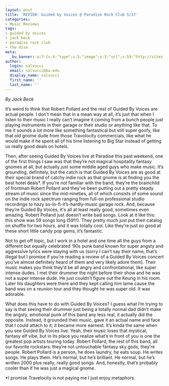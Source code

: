 ```yaml
---
layout: post
title: 'REVIEW: Guided by Voices @ Paradise Rock Club 5/17'
categories:
- Music Reviews
tags:
- guided by voices
- jack beck
- paradise rock club
- the dise
meta:
  _bu_banner: a:7:{s:4:"type";s:5:"image";s:3:"url";s:59:"http://sites.bu.edu/wtbu/files/2019/05/Guided-by-Voices-losing-game-pricks.jpg";s:3:"alt";s:0:"";s:7:"post_id";s:4:"4756";s:4:"html";s:0:"";s:8:"position";s:12:"contentWidth";s:7:"caption";s:0:"";}
author:
  login: salvucci
  email: salvucci@bu.edu
  display_name: salvucci
  first_name: ''
  last_name: ''
---
```

_By Jack Beck_

It’s weird to think that Robert Pollard and the rest of Guided By Voices are actual people. I don’t mean that in a mean way at all, it’s just that when I listen to their music I really can’t imagine it coming from a bunch people just playing instruments in their garage or their studio or anything like that. To me it sounds a lot more like something fantastical but still super goofy, like that old gnome dude from those Travolocity commercials, like what he would make if he spent all of his time listening to Big Star instead of getting us really good deals on hotels.

Then, after seeing Guided By Voices live at Paradise this past weekend, one of the first things I saw was that they’re not magical hospitality fantasy gnomes at all, but actually just some middle aged guys who make music. It’s grounding, definitely, but the catch is that Guided By Voices are as good at their special brand of catchy indie rock as that gnome is at finding you the best hotel deals\*. If you’re not familiar with the band, they’re the brainchild of frontman Robert Pollard and they’ve been putting out a pretty steady stream of music since the mid-nineties, all of which consists of some sound on the indie rock spectrum ranging from full-on professional studio recordings to hazy so-lo-fi-it’s-hardly-music garage rock. And, because they’re Guided By Voices, it's all at least really good, sometimes even amazing. Robert Polland just doesn’t write bad songs. Look at it like this: this show was 59 songs long (59!!!). They pretty much just put their catalog on shuffle for two hours, and it was totally cool. Like they’re just so good at these short little candy pop gems, it’s fantastic.

Not to get off topic, but I work in a hotel and one time all the guys from a different but equally celebrated ‘90s punk band known for super angsty and aggressive lyrics were staying with us (sorry I can’t say their name, that’s illegal but I promise if you’re reading a review of a Guided By Voices concert you’ve almost definitely heard of them and very likely adore them). Their music makes you think they’d be all angry and confrontational, like super intense dudes. I met their drummer the night before their show and he was not a super intense dude. He just couldn’t figure out the Keurig in his room. Later his daughters were there and they kept calling him lame cause the band was on a reunion tour and they thought he was super old. It was adorable.

What does this have to do with Guided By Voices? I guess what I’m trying to say is that seeing their drummer just being a totally normal dad didn’t make the angsty, emotional punk of this band any less real, it actually did the opposite. Instead, it grounded their music, gave it an actual name and face that I could attach to it; it became more earnest. It’s kinda the same when you see Guided By Voices live. Yeah, their music loses that mystical, fantasy elf vibe, but in its place you realize what’s in front of you is one the greatest pop artists touring today. Robert Pollard, the rest of this band, all our favorite rockstars: they’re not untouchable fantasy sky gods, they’re people. Robert Pollard is a person, he does laundry, he eats soup. He writes songs. He plays them. He’s normal, but he’s brilliant. He normal, but he’s written 2000 plus really, really good songs. And, honestly, that’s probably cooler than if he was just a magical gnome.

\*I promise Travelocity is not paying me I just enjoy metaphors.